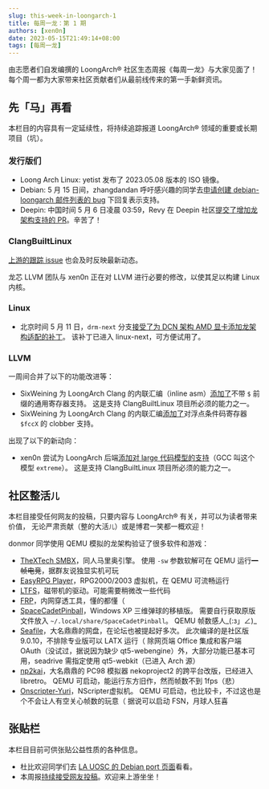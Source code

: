 ```yaml
---
slug: this-week-in-loongarch-1
title: 每周一龙：第 1 期
authors: [xen0n]
date: 2023-05-15T21:49:14+08:00
tags: [每周一龙]
---
```


由志愿者们自发编撰的 LoongArch&reg; 社区生态周报《每周一龙》与大家见面了！
每个周一都为大家带来社区贡献者们从最前线传来的第一手新鲜资讯。

<!-- truncate -->

## 先「马」再看

本栏目的内容具有一定延续性，将持续追踪报道 LoongArch&reg; 领域的重要或长期项目（坑）。

### 发行版们

* Loong Arch Linux: yetist 发布了 2023.05.08 版本的 ISO 镜像。
* Debian: 5 月 15 日间，zhangdandan 呼吁感兴趣的同学去[申请创建 debian-loongarch 邮件列表的 bug][debian-loongarch] 下回复表示支持。
* Deepin: 中国时间 5 月 6 日凌晨 03:59，Revy 在 Deepin 社区[提交了增加龙架构支持的 PR][deepin-loong]。辛苦了！

[loongarchlinux-isos]: https://mirrors.wsyu.edu.cn/loongarch/archlinux/iso/
[debian-loongarch]: https://bugs.debian.org/cgi-bin/bugreport.cgi?bug=1023585
[deepin-loong]: https://github.com/deepin-community/rfcs/pull/2

### ClangBuiltLinux

[上游的跟踪 issue](https://github.com/ClangBuiltLinux/linux/issues/1787)
也会及时反映最新动态。

龙芯 LLVM 团队与 xen0n 正在对 LLVM 进行必要的修改，以使其足以构建 Linux 内核。

### Linux

* 北京时间 5 月 11 日，`drm-next` 分支[接受了为 DCN 架构 AMD 显卡添加龙架构适配的补丁][dc-fp-loong]。
  该补丁已进入 linux-next，可方便试用了。

[dc-fp-loong]: https://gitlab.freedesktop.org/agd5f/linux/-/commit/d3295311e589a14a7496f0e14b5be6c3b5d9e134

### LLVM

一周间合并了以下的功能改进等：

* SixWeining 为 LoongArch Clang 的内联汇编（inline asm）[添加了][D136436]不带 `$` 前缀的通用寄存器支持。
  这是支持 ClangBuiltLinux 项目所必须的能力之一。
* SixWeining 为 LoongArch Clang 的内联汇编[添加了][D150089]对浮点条件码寄存器 `$fccX` 的 clobber 支持。

出现了以下的新动向：

* xen0n 尝试为 LoongArch 后端[添加对 large 代码模型的支持][D150522]（GCC 叫这个模型 `extreme`）。
  这是支持 ClangBuiltLinux 项目所必须的能力之一。

[D136436]: https://reviews.llvm.org/D136436
[D150089]: https://reviews.llvm.org/D150089
[D150522]: https://reviews.llvm.org/D150522

## 社区整活<small>儿</small>

本栏目接受任何网友的投稿，只要内容与 LoongArch&reg; 有关，并可以为读者带来价值，
无论严肃贡献（整的大活<small>儿</small>）或是博君一笑都一概欢迎！

donmor 同学使用 QEMU 模拟的龙架构验证了很多软件和游戏：

* [TheXTech SMBX](https://github.com/Wohlstand/TheXTech)，同人马里奥引擎。
  使用 `-sw` 参数软解可在 QEMU 运行~~一帧电竞~~，据群友说独显实机可玩
* [EasyRPG Player](https://easyrpg.org/player)，RPG2000/2003 虚拟机，在 QEMU 可流畅运行
* [LTFS](https://github.com/LinearTapeFileSystem/ltfs)，磁带机的驱动。可能需要稍微改一些代码
* [FRP](https://gofrp.org/)，内网穿透工具，懂的都懂（
* [SpaceCadetPinball](https://github.com/k4zmu2a/SpaceCadetPinball)，Windows XP 三维弹球的移植版。
  需要自行获取原版文件放入 `~/.local/share/SpaceCadetPinball`。
  QEMU 帧数感人\_(:з」∠)\_
* [Seafile](https://www.seafile.com/)，大名鼎鼎的网盘，在论坛也被提起好多次。
  此次编译的是社区版 9.0.10，不排除专业版可以 LATX 运行（
  除网页端 Office 集成和客户端 OAuth（没试过，据说因为缺少 qt5-webengine）外，大部分功能已基本可用，seadrive 需指定使用 qt5-webkit（已进入 Arch 源）
* [np2kai](http://domisan.sakura.ne.jp/article/np2kai/np2kai.html)，大名鼎鼎的 PC98 模拟器 nekoproject2 的跨平台改版，已经进入 libretro。
  QEMU 可启动，能运行东方旧作，然而帧数不到 1fps（悲）
* [Onscripter-Yuri](https://github.com/YuriSizuku/OnscripterYuri)，NScripter虚拟机。
  QEMU 可启动，也比较卡，不过这也是个不会让人有空关心帧数的玩意（
  据说可以启动 FSN，月球人狂喜

## 张贴栏

本栏目目前可供张贴公益性质的各种信息。

* 杜比欢迎同学们去 [LA UOSC 的 Debian port 页面][lauosc-debian]看看。
* 本周报[持续接受网友投稿][call-for-submissions]。欢迎来上游坐坐！

[lauosc-debian]: https://bbs.loongarch.org/d/167-lauosc-debian-12-ports
[call-for-submissions]: https://github.com/loongson-community/areweloongyet/issues/16

